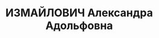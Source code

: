 ---
title: ИЗМАЙЛОВИЧ Александра Адольфовна
description: "Род. в 1878. Заключенная Орловской тюрьмы \n  Обв. по ст. 58-10, ч.2\
  \ (антисоветская агитация, распр-ие клеветнич.измышлений о мероприятиях ВКП(б) и\
  \ сов. правительства). Приговор: ВК ВС СССР (заочно, по указанию ГКО от 6.09.1941,\
  \ подписанному Сталиным), 08.09.1941 – ВМН. Расстреляна 11.09.1941, Орел"
---